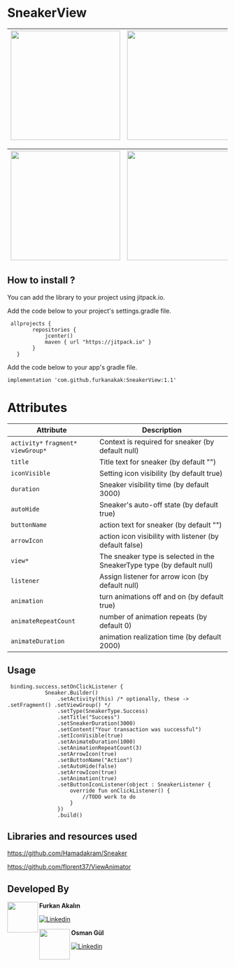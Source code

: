 # SneakerView


 | <image src=https://user-images.githubusercontent.com/80040232/185810460-5e6c0e93-223a-41ac-97ef-56fc3b70c528.gif width="250"> | <image src=https://user-images.githubusercontent.com/80040232/185810524-f01fa6bf-ccf9-4ab4-8872-5a024082072a.gif width="250"> | <image src=https://user-images.githubusercontent.com/80040232/185810558-e5c6d8fd-e8c4-43b5-b6ec-f7699b054737.gif width="250"> |
| --- | --- | ---
 
  | <image src=https://user-images.githubusercontent.com/80040232/185810590-aa3fc607-7095-408c-a800-976222e9e2fe.gif width="250"> | <image src=https://user-images.githubusercontent.com/80040232/185810633-842b3924-59b7-44d3-8450-1331b9555668.gif width="250"> |
| --- | ---
  

## How to install ? 
You can add the library to your project using jitpack.io.

Add the code below to your project's settings.gradle file.

```
 allprojects {
        repositories {
            jcenter()
            maven { url "https://jitpack.io" }
        }
   }
```
Add the code below to your app's gradle file.
```
implementation 'com.github.furkanakak:SneakerView:1.1'

```

 # Attributes

  | Attribute | Description |
| --- | --- |
| `activity*` `fragment*` `viewGroup*`|Context is required for sneaker (by default null) | 
| `title` | Title text for sneaker (by default  "") |
| `iconVisible` | Setting icon visibility (by default true)|
| `duration` | Sneaker visibility time (by default 3000)|
| `autoHide` | Sneaker's auto-off state (by default true)|
| `buttonName`|action text for sneaker (by default  "") |
| `arrowIcon` |action icon visibility with listener (by default false) |
| `view*` |The sneaker type is selected in the SneakerType type (by default null) |
| `listener` |Assign listener for arrow icon (by default null) |
| `animation` |turn animations off and on (by default true) |
| `animateRepeatCount` |number of animation repeats (by default 0) |
| `animateDuration` |animation realization time (by default 2000) |

## Usage
 
```
 binding.success.setOnClickListener {
            Sneaker.Builder()
                .setActivity(this) /* optionally, these -> .setFragment() .setViewGroup() */
                .setType(SneakerType.Success)
                .setTitle("Success")
                .setSneakerDuration(3000)
                .setContent("Your transaction was successful")
                .setIconVisible(true)
                .setAnimateDuration(1000)
                .setAnimationRepeatCount(3)
                .setArrowIcon(true)
                .setButtonName("Action")
                .setAutoHide(false)
                .setArrowIcon(true)
                .setAnimation(true)
                .setButtonIconListener(object : SneakerListener {
                    override fun onClickListener() {
                        //TODO work to do
                    }
                })
                .build()
```
 
 ## Libraries and resources used
 https://github.com/Hamadakram/Sneaker
 
 https://github.com/florent37/ViewAnimator


##  Developed By 

 <img src="https://user-images.githubusercontent.com/80040232/185811123-c8f24d5b-134f-4bc3-aa2e-7a033901bc4d.png" width="70" align="left">


**Furkan Akalın**

[![Linkedin](https://img.shields.io/badge/-linkedin-grey?logo=linkedin)](https://www.linkedin.com/in/furkan-akalin/)
 
  <img src="https://user-images.githubusercontent.com/80040232/185884317-d418f18f-b8b1-44a1-90c5-d3f456d6ae0b.png" width="70" align="left">


**Osman Gül**

[![Linkedin](https://img.shields.io/badge/-linkedin-grey?logo=linkedin)](https://www.linkedin.com/in/osmangull/)


